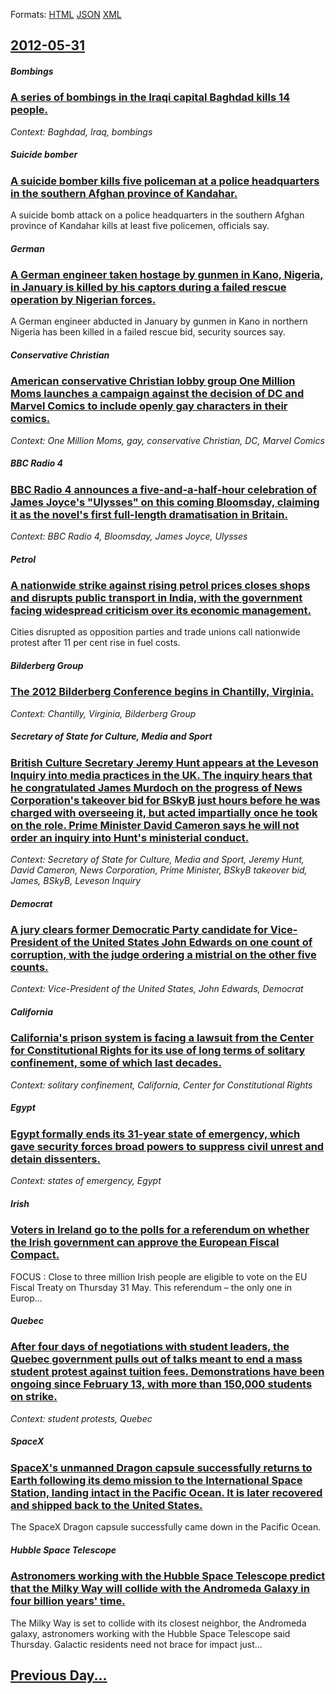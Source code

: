 
Formats: [HTML](2012/05/31/index.html)  [JSON](2012/05/31/index.json)  [XML](2012/05/31/index.xml)  

## [2012-05-31](/news/2012/05/31/index.md)

##### Bombings
### [A series of bombings in the Iraqi capital Baghdad kills 14 people. ](/news/2012/05/31/a-series-of-bombings-in-the-iraqi-capital-baghdad-kills-14-people.md)
_Context: Baghdad, Iraq, bombings_

##### Suicide bomber
### [A suicide bomber kills five policeman at a police headquarters in the southern Afghan province of Kandahar. ](/news/2012/05/31/a-suicide-bomber-kills-five-policeman-at-a-police-headquarters-in-the-southern-afghan-province-of-kandahar.md)
A suicide bomb attack on a police headquarters in the southern Afghan province of Kandahar kills at least five policemen, officials say.

##### German
### [A German engineer taken hostage by gunmen in Kano, Nigeria, in January is killed by his captors during a failed rescue operation by Nigerian forces. ](/news/2012/05/31/a-german-engineer-taken-hostage-by-gunmen-in-kano-nigeria-in-january-is-killed-by-his-captors-during-a-failed-rescue-operation-by-nigerian.md)
A German engineer abducted in January by gunmen in Kano in northern Nigeria has been killed in a failed rescue bid, security sources say.

##### Conservative Christian
### [American conservative Christian lobby group One Million Moms launches a campaign against the decision of DC and Marvel Comics to include openly gay characters in their comics. ](/news/2012/05/31/american-conservative-christian-lobby-group-one-million-moms-launches-a-campaign-against-the-decision-of-dc-and-marvel-comics-to-include-ope.md)
_Context: One Million Moms, gay, conservative Christian, DC, Marvel Comics_

##### BBC Radio 4
### [BBC Radio 4 announces a five-and-a-half-hour celebration of James Joyce's "Ulysses" on this coming Bloomsday, claiming it as the novel's first full-length dramatisation in Britain. ](/news/2012/05/31/bbc-radio-4-announces-a-five-and-a-half-hour-celebration-of-james-joyce-s-ulysses-on-this-coming-bloomsday-claiming-it-as-the-novel-s-fir.md)
_Context: BBC Radio 4, Bloomsday, James Joyce, Ulysses_

##### Petrol
### [A nationwide strike against rising petrol prices closes shops and disrupts public transport in India, with the government facing widespread criticism over its economic management. ](/news/2012/05/31/a-nationwide-strike-against-rising-petrol-prices-closes-shops-and-disrupts-public-transport-in-india-with-the-government-facing-widespread.md)
Cities disrupted as opposition parties and trade unions call nationwide protest after 11 per cent rise in fuel costs.

##### Bilderberg Group
### [The 2012 Bilderberg Conference begins in Chantilly, Virginia. ](/news/2012/05/31/the-2012-bilderberg-conference-begins-in-chantilly-virginia.md)
_Context: Chantilly, Virginia, Bilderberg Group_

##### Secretary of State for Culture, Media and Sport
### [British Culture Secretary Jeremy Hunt appears at the Leveson Inquiry into media practices in the UK. The inquiry hears that he congratulated James Murdoch on the progress of News Corporation's takeover bid for BSkyB just hours before he was charged with overseeing it, but acted impartially once he took on the role. Prime Minister David Cameron says he will not order an inquiry into Hunt's ministerial conduct. ](/news/2012/05/31/british-culture-secretary-jeremy-hunt-appears-at-the-leveson-inquiry-into-media-practices-in-the-uk-the-inquiry-hears-that-he-congratulated.md)
_Context: Secretary of State for Culture, Media and Sport, Jeremy Hunt, David Cameron, News Corporation, Prime Minister, BSkyB takeover bid, James, BSkyB, Leveson Inquiry_

##### Democrat
### [A jury clears former Democratic Party candidate for Vice-President of the United States John Edwards on one count of corruption, with the judge ordering a mistrial on the other five counts. ](/news/2012/05/31/a-jury-clears-former-democratic-party-candidate-for-vice-president-of-the-united-states-john-edwards-on-one-count-of-corruption-with-the-ju.md)
_Context: Vice-President of the United States, John Edwards, Democrat_

##### California
### [California's prison system is facing a lawsuit from the Center for Constitutional Rights for its use of long terms of solitary confinement, some of which last decades. ](/news/2012/05/31/california-s-prison-system-is-facing-a-lawsuit-from-the-center-for-constitutional-rights-for-its-use-of-long-terms-of-solitary-confinement.md)
_Context: solitary confinement, California, Center for Constitutional Rights_

##### Egypt
### [Egypt formally ends its 31-year state of emergency, which gave security forces broad powers to suppress civil unrest and detain dissenters. ](/news/2012/05/31/egypt-formally-ends-its-31-year-state-of-emergency-which-gave-security-forces-broad-powers-to-suppress-civil-unrest-and-detain-dissenters.md)
_Context: states of emergency, Egypt_

##### Irish
### [Voters in Ireland go to the polls for a referendum on whether the Irish government can approve the European Fiscal Compact. ](/news/2012/05/31/voters-in-ireland-go-to-the-polls-for-a-referendum-on-whether-the-irish-government-can-approve-the-european-fiscal-compact.md)
FOCUS&#x20;&#x3A;&#x20;Close&#x20;to&#x20;three&#x20;million&#x20;Irish&#x20;people&#x20;are&#x20;eligible&#x20;to&#x20;vote&#x20;on&#x20;the&#x20;EU&#x20;Fiscal&#x20;Treaty&#x20;on&#x20;Thursday&#x20;31&#x20;May.&#x20;This&#x20;referendum&#x20;&#x2013;&#x20;the&#x20;only&#x20;one&#x20;in&#x20;Europ...

##### Quebec
### [After four days of negotiations with student leaders, the Quebec government pulls out of talks meant to end a mass student protest against tuition fees. Demonstrations have been ongoing since February 13, with more than 150,000 students on strike. ](/news/2012/05/31/after-four-days-of-negotiations-with-student-leaders-the-quebec-government-pulls-out-of-talks-meant-to-end-a-mass-student-protest-against-t.md)
_Context: student protests, Quebec_

##### SpaceX
### [SpaceX's unmanned Dragon capsule successfully returns to Earth following its demo mission to the International Space Station, landing intact in the Pacific Ocean. It is later recovered and shipped back to the United States. ](/news/2012/05/31/spacex-s-unmanned-dragon-capsule-successfully-returns-to-earth-following-its-demo-mission-to-the-international-space-station-landing-intact.md)
The SpaceX Dragon capsule successfully came down in the Pacific Ocean.

##### Hubble Space Telescope
### [Astronomers working with the Hubble Space Telescope predict that the Milky Way will collide with the Andromeda Galaxy in four billion years' time. ](/news/2012/05/31/astronomers-working-with-the-hubble-space-telescope-predict-that-the-milky-way-will-collide-with-the-andromeda-galaxy-in-four-billion-years.md)
The Milky Way is set to collide with its closest neighbor, the Andromeda galaxy, astronomers working with the Hubble Space Telescope said Thursday. Galactic residents need not brace for impact just...

## [Previous Day...](/news/2012/05/30/index.md)

